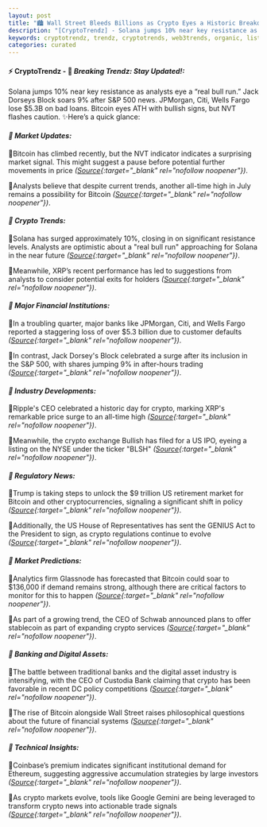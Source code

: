 ```yaml
---
layout: post
title: "🏙️ Wall Street Bleeds Billions as Crypto Eyes a Historic Breakout"
description: "[CryptoTrendz] - Solana jumps 10% near key resistance as analysts eye a “real bull run.” Jack Dorseys Block soars 9% after S&P 500 news. JPMorgan, Citi, Wells Fargo lose $5.3B on bad loans. Bitcoin eyes ATH with bullish signs, but NVT flashes caution."
keywords: cryptotrendz, trendz, cryptotrends, web3trends, organic, listing, Stablecoin, Google, CEO, Market, Ethereum, Cardano, Trump, Bitcoin, BTC, Bank, Analyst, Digital, XRP, Crypto
categories: curated
---
```


#### ⚡ CryptoTrendz - 📌 *Breaking Trendz: Stay Updated!:*

Solana jumps 10% near key resistance as analysts eye a “real bull run.” Jack Dorseys Block soars 9% after S&P 500 news. JPMorgan, Citi, Wells Fargo lose $5.3B on bad loans. Bitcoin eyes ATH with bullish signs, but NVT flashes caution. ✨Here’s a quick glance:


#### *🔖  Market Updates:*  

🔹Bitcoin has climbed recently, but the NVT indicator indicates a surprising market signal. This might suggest a pause before potential further movements in price *([Source](https://s.avyag.com/x82e){:target="_blank" rel="nofollow noopener"})*.  

🔹Analysts believe that despite current trends, another all-time high in July remains a possibility for Bitcoin *([Source](https://s.avyag.com/bgg4){:target="_blank" rel="nofollow noopener"})*.  

#### *🔖  Crypto Trends:*  

🔹Solana has surged approximately 10%, closing in on significant resistance levels. Analysts are optimistic about a "real bull run" approaching for Solana in the near future *([Source](https://s.avyag.com/92sm){:target="_blank" rel="nofollow noopener"})*.  

🔹Meanwhile, XRP’s recent performance has led to suggestions from analysts to consider potential exits for holders *([Source](https://s.avyag.com/wswo){:target="_blank" rel="nofollow noopener"})*.  

#### *🔖  Major Financial Institutions:*  

🔹In a troubling quarter, major banks like JPMorgan, Citi, and Wells Fargo reported a staggering loss of over $5.3 billion due to customer defaults *([Source](https://s.avyag.com/mnc8){:target="_blank" rel="nofollow noopener"})*.  

🔹In contrast, Jack Dorsey's Block celebrated a surge after its inclusion in the S&P 500, with shares jumping 9% in after-hours trading *([Source](https://s.avyag.com/s83q){:target="_blank" rel="nofollow noopener"})*.  

#### *🔖  Industry Developments:*  

🔹Ripple's CEO celebrated a historic day for crypto, marking XRP's remarkable price surge to an all-time high *([Source](https://s.avyag.com/6cvk){:target="_blank" rel="nofollow noopener"})*.  

🔹Meanwhile, the crypto exchange Bullish has filed for a US IPO, eyeing a listing on the NYSE under the ticker "BLSH" *([Source](https://s.avyag.com/p5r4){:target="_blank" rel="nofollow noopener"})*.  

#### *🔖  Regulatory News:*  

🔹Trump is taking steps to unlock the $9 trillion US retirement market for Bitcoin and other cryptocurrencies, signaling a significant shift in policy *([Source](https://s.avyag.com/4hrd){:target="_blank" rel="nofollow noopener"})*.  

🔹Additionally, the US House of Representatives has sent the GENIUS Act to the President to sign, as crypto regulations continue to evolve *([Source](https://s.avyag.com/80b2){:target="_blank" rel="nofollow noopener"})*.  

#### *🔖  Market Predictions:*  

🔹Analytics firm Glassnode has forecasted that Bitcoin could soar to $136,000 if demand remains strong, although there are critical factors to monitor for this to happen *([Source](https://s.avyag.com/uqdt){:target="_blank" rel="nofollow noopener"})*.  

🔹As part of a growing trend, the CEO of Schwab announced plans to offer stablecoin as part of expanding crypto services *([Source](https://s.avyag.com/yyoi){:target="_blank" rel="nofollow noopener"})*.  

#### *🔖  Banking and Digital Assets:*  

🔹The battle between traditional banks and the digital asset industry is intensifying, with the CEO of Custodia Bank claiming that crypto has been favorable in recent DC policy competitions *([Source](https://s.avyag.com/59rv){:target="_blank" rel="nofollow noopener"})*.  

🔹The rise of Bitcoin alongside Wall Street raises philosophical questions about the future of financial systems *([Source](https://s.avyag.com/yws6){:target="_blank" rel="nofollow noopener"})*.  

#### *🔖  Technical Insights:*  

🔹Coinbase’s premium indicates significant institutional demand for Ethereum, suggesting aggressive accumulation strategies by large investors *([Source](https://s.avyag.com/udly){:target="_blank" rel="nofollow noopener"})*.  

🔹As crypto markets evolve, tools like Google Gemini are being leveraged to transform crypto news into actionable trade signals *([Source](https://s.avyag.com/yxav){:target="_blank" rel="nofollow noopener"})*.